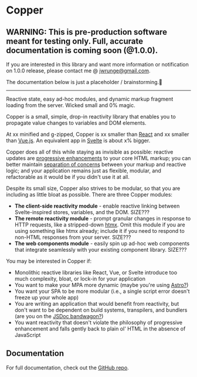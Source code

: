 # Copper

## WARNING: This is pre-production software meant for testing only. Full, accurate documentation is coming soon (@1.0.0).

If you are interested in this library and want more information or notification on 1.0.0 release, please contact me @ [jwrunge@gmail.com](mailto:jwrunge@gmail.com).

The documentation below is just a placeholder / brainstorming.😬

---

Reactive state, easy ad-hoc modules, and dynamic markup fragment loading from the server. Wicked small and 0% magic.

Copper is a small, simple, drop-in reactivity library that enables you to propagate value changes to variables and DOM elements.

At xx minified and g-zipped, Copper is xx smaller than [React](https://react.dev/) and xx smaller than [Vue.js](https://vuejs.org/). An equivalent app in [Svelte](https://svelte.dev/) is about x% bigger.

Copper does all of this while staying as invisible as possible: reactive updates are [progressive enhancements](https://developer.mozilla.org/en-US/docs/Glossary/Progressive_Enhancement) to your core HTML markup; you can better maintain [separation of concerns](https://en.wikipedia.org/wiki/Separation_of_concerns) between your markup and reactive logic; and your application remains just as flexible, modular, and refactorable as it would be if you didn't use it at all.

Despite its small size, Copper also strives to be modular, so that you are including as little bloat as possible. There are three Copper modules:

* **The client-side reactivity module** - enable reactive linking between Svelte-inspired stores, variables, and the DOM. SIZE???
* **The remote reactivity module** - prompt granular changes in response to HTTP requests, like a stripped-down [htmx](https://htmx.org/). Omit this module if you are using something like htmx already; include it if you need to respond to non-HTML responses from your server. SIZE???
* **The web components module** - easily spin up ad-hoc web components that integrate seamlessly with your existing component library. SIZE???

You may be interested in Copper if:

* Monolithic reactive libraries like React, Vue, or Svelte introduce too much complexity, bloat, or lock-in for your application
* You want to make your MPA more dynamic (maybe you're using [Astro?](https://astro.build/))
* You want your SPA to be more modular (i.e., a single script error doesn't freeze up your whole app)
* You are writing an application that would benefit from reactivity, but don't want to be dependent on build systems, transpilers, and bundlers (are you on the [JSDoc bandwagon?](https://jsdoc.app/))
* You want reactivity that doesn't violate the philosophy of progressive enhancement and falls gently back to plain ol' HTML in the absence of JavaScript

## Documentation

For full documentation, check out the [GitHub repo](https://github.com/jwrunge/Copper).
